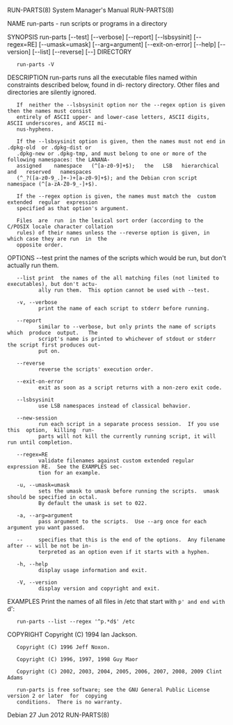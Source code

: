 RUN-PARTS(8)                            System Manager's Manual                           RUN-PARTS(8)

NAME
       run-parts - run scripts or programs in a directory

SYNOPSIS
       run-parts   [--test]   [--verbose]   [--report]   [--lsbsysinit]  [--regex=RE]  [--umask=umask]
       [--arg=argument] [--exit-on-error] [--help] [--version] [--list] [--reverse] [--] DIRECTORY

       run-parts -V

DESCRIPTION
       run-parts runs all the executable files named within constraints described below, found in  di‐
       rectory directory.  Other files and directories are silently ignored.

       If  neither the --lsbsysinit option nor the --regex option is given then the names must consist
       entirely of ASCII upper- and lower-case letters, ASCII digits, ASCII underscores, and ASCII mi‐
       nus-hyphens.

       If the --lsbsysinit option is given, then the names must not end in .dpkg-old  or .dpkg-dist or
       .dpkg-new or .dpkg-tmp, and must belong to one or more of the following namespaces: the LANANA-
       assigned    namespace   (^[a-z0-9]+$);   the   LSB   hierarchical   and   reserved   namespaces
       (^_?([a-z0-9_.]+-)+[a-z0-9]+$); and the Debian cron script namespace (^[a-zA-Z0-9_-]+$).

       If the --regex option is given, the names must match the  custom  extended  regular  expression
       specified as that option's argument.

       Files  are  run  in the lexical sort order (according to the C/POSIX locale character collation
       rules) of their names unless the --reverse option is given, in which case they are run  in  the
       opposite order.

OPTIONS
       --test print the names of the scripts which would be run, but don't actually run them.

       --list print  the names of the all matching files (not limited to executables), but don't actu‐
              ally run them.  This option cannot be used with --test.

       -v, --verbose
              print the name of each script to stderr before running.

       --report
              similar to --verbose, but only prints the name of scripts  which  produce  output.   The
              script's name is printed to whichever of stdout or stderr the script first produces out‐
              put on.

       --reverse
              reverse the scripts' execution order.

       --exit-on-error
              exit as soon as a script returns with a non-zero exit code.

       --lsbsysinit
              use LSB namespaces instead of classical behavior.

       --new-session
              run each script in a separate process session.  If you use  this  option,  killing  run-
              parts will not kill the currently running script, it will run until completion.

       --regex=RE
              validate filenames against custom extended regular expression RE.  See the EXAMPLES sec‐
              tion for an example.

       -u, --umask=umask
              sets the umask to umask before running the scripts.  umask should be specified in octal.
              By default the umask is set to 022.

       -a, --arg=argument
              pass argument to the scripts.  Use --arg once for each argument you want passed.

       --     specifies that this is the end of the options.  Any filename after -- will be not be in‐
              terpreted as an option even if it starts with a hyphen.

       -h, --help
              display usage information and exit.

       -V, --version
              display version and copyright and exit.

EXAMPLES
       Print the names of all files in /etc that start with `p' and end with `d':

       run-parts --list --regex '^p.*d$' /etc

COPYRIGHT
       Copyright (C) 1994 Ian Jackson.

       Copyright (C) 1996 Jeff Noxon.

       Copyright (C) 1996, 1997, 1998 Guy Maor

       Copyright (C) 2002, 2003, 2004, 2005, 2006, 2007, 2008, 2009 Clint Adams

       run-parts is free software; see the GNU General Public License version 2 or later  for  copying
       conditions.  There is no warranty.

Debian                                        27 Jun 2012                                 RUN-PARTS(8)
